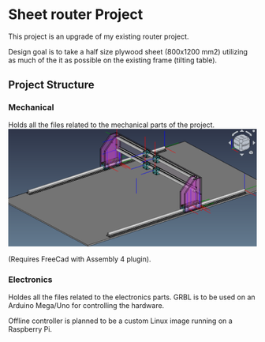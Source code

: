 # Sheet router Project #
This project is an upgrade of my existing router project.

Design goal is to take a half size plywood sheet (800x1200 mm2) utilizing as much of the it as possible on the existing frame (tilting table).

## Project Structure ##
### Mechanical ###
Holds all the files related to the mechanical parts of the project. 
![Overall Design](https://github.com/HBSorensen/SheetRouter/blob/main/Overalldesign.png)

(Requires FreeCad with Assembly 4 plugin). 

### Electronics ###
Holdes all the files related to the electronics parts. 
GRBL is to be used on an Arduino Mega/Uno for controlling the hardware. 

Offline controller is planned to be a custom Linux image running on a Raspberry Pi.
